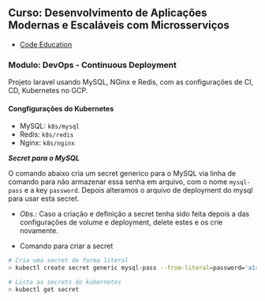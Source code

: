 ## Curso: Desenvolvimento de Aplicações Modernas e Escaláveis com Microsserviços

- [Code Education](https://portal.code.education/)

### Modulo: DevOps - Continuous Deployment

Projeto laravel usando MySQL, NGinx e Redis, com as configurações de CI, CD, Kubernetes no GCP.


#### Congfigurações do Kubernetes

- MySQL: `k8s/mysql`
- Redis: `k8s/redis`
- Nginx: `k8s/nginx`


***Secret para o MySQL***

O comando abaixo cria um secret generico para o MySQL via linha de comando para não armazenar essa senha em arquivo, com o nome `mysql-pass` e a key `password`. Depois alteramos o arquivo de deployment do mysql para usar esta secret.

- *Obs.:* Caso a criação e definição a secret tenha sido feita depois a das configurações de volume e deployment, delete estes e os crie novamente.

- Comando para criar a secret
```Bash
# Cria uma secret de forma literal
> kubectl create secret generic mysql-pass --from-literal=password='a1s2d3f4'

# Lista as secrets do kubernetes
> kubectl get secret
```
